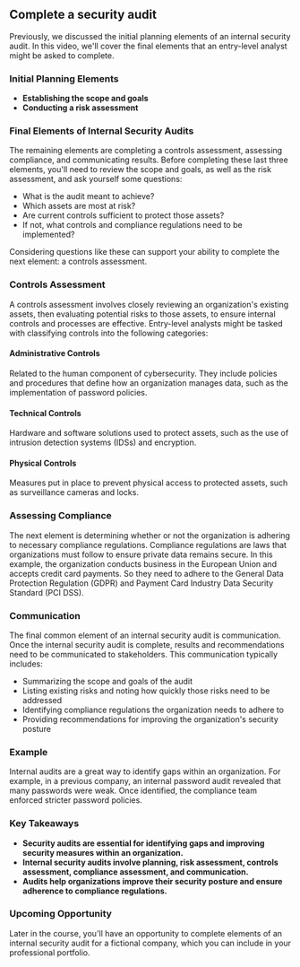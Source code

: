 ## Complete a security audit

Previously, we discussed the initial planning elements of an internal security audit. In this video, we'll cover the final elements that an entry-level analyst might be asked to complete.

### Initial Planning Elements
- **Establishing the scope and goals**
- **Conducting a risk assessment**

### Final Elements of Internal Security Audits
The remaining elements are completing a controls assessment, assessing compliance, and communicating results. Before completing these last three elements, you'll need to review the scope and goals, as well as the risk assessment, and ask yourself some questions:
- What is the audit meant to achieve?
- Which assets are most at risk?
- Are current controls sufficient to protect those assets?
- If not, what controls and compliance regulations need to be implemented?

Considering questions like these can support your ability to complete the next element: a controls assessment.

### Controls Assessment
A controls assessment involves closely reviewing an organization's existing assets, then evaluating potential risks to those assets, to ensure internal controls and processes are effective. Entry-level analysts might be tasked with classifying controls into the following categories:

#### Administrative Controls
Related to the human component of cybersecurity. They include policies and procedures that define how an organization manages data, such as the implementation of password policies.

#### Technical Controls
Hardware and software solutions used to protect assets, such as the use of intrusion detection systems (IDSs) and encryption.

#### Physical Controls
Measures put in place to prevent physical access to protected assets, such as surveillance cameras and locks.

### Assessing Compliance
The next element is determining whether or not the organization is adhering to necessary compliance regulations. Compliance regulations are laws that organizations must follow to ensure private data remains secure. In this example, the organization conducts business in the European Union and accepts credit card payments. So they need to adhere to the General Data Protection Regulation (GDPR) and Payment Card Industry Data Security Standard (PCI DSS).

### Communication
The final common element of an internal security audit is communication. Once the internal security audit is complete, results and recommendations need to be communicated to stakeholders. This communication typically includes:
- Summarizing the scope and goals of the audit
- Listing existing risks and noting how quickly those risks need to be addressed
- Identifying compliance regulations the organization needs to adhere to
- Providing recommendations for improving the organization's security posture

### Example
Internal audits are a great way to identify gaps within an organization. For example, in a previous company, an internal password audit revealed that many passwords were weak. Once identified, the compliance team enforced stricter password policies.

### Key Takeaways
- **Security audits are essential for identifying gaps and improving security measures within an organization.**
- **Internal security audits involve planning, risk assessment, controls assessment, compliance assessment, and communication.**
- **Audits help organizations improve their security posture and ensure adherence to compliance regulations.**

### Upcoming Opportunity
Later in the course, you'll have an opportunity to complete elements of an internal security audit for a fictional company, which you can include in your professional portfolio.